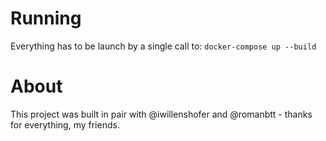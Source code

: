 # Running

Everything has to be launch by a single call to: 
``` docker-compose up --build ```


# About

This project was built in pair with @iwillenshofer and @romanbtt - thanks for everything, my friends.
